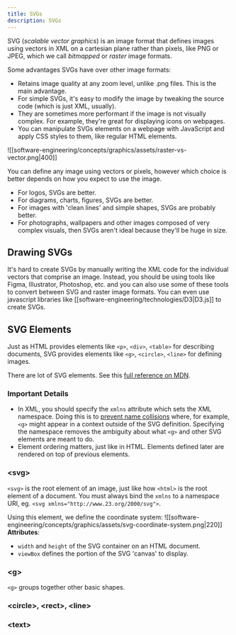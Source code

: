 ```yaml
---
title: SVGs
description: SVGs
---
```


SVG (*scalable vector graphics*) is an image format that defines images using vectors in XML on a cartesian plane rather than pixels, like PNG or JPEG, which we call *bitmapped* or *raster* image formats.

Some advantages SVGs have over other image formats:
- Retains image quality at any zoom level, unlike .png files. This is the main advantage.
- For simple SVGs, it's easy to modify the image by tweaking the source code (which is just XML, usually).
- They are sometimes more performant if the image is not visually complex. For example, they're great for displaying icons on webpages.
- You can manipulate SVGs elements on a webpage with JavaScript and apply CSS styles to them, like regular HTML elements.

![[software-engineering/concepts/graphics/assets/raster-vs-vector.png|400]]

You can define any image using vectors or pixels, however which choice is better depends on how you expect to use the image. 
- For logos, SVGs are better.
- For diagrams, charts, figures, SVGs are better.
- For images with 'clean lines' and simple shapes, SVGs are probably better.
- For photographs, wallpapers and other images composed of very complex visuals, then SVGs aren't ideal because they'll be huge in size. 

## Drawing SVGs
It's hard to create SVGs by manually writing the XML code for the individual vectors that comprise an image. Instead, you should be using tools like Figma, Illustrator, Photoshop, etc. and you can also use some of these tools to convert between SVG and raster image formats. You can even use javascript libraries like [[software-engineering/technologies/D3|D3.js]] to create SVGs.

## SVG Elements
Just as HTML provides elements like `<p>`, `<div>`, `<table>` for describing documents, SVG provides elements like `<g>`, `<circle>`, `<line>` for defining images.

There are lot of SVG elements. See this [full reference on MDN](https://developer.mozilla.org/en-US/docs/Web/SVG/Element).

### Important Details
- In XML, you should specify the `xmlns` attribute which sets the XML namespace. Doing this is to [prevent name collisions](https://stackoverflow.com/questions/1181888/what-does-xmlns-in-xml-mean) where, for example, `<g>` might appear in a context outside of the SVG definition. Specifying the namespace removes the ambiguity about what `<g>` and other SVG elements are meant to do.
- Element ordering matters, just like in HTML. Elements defined later are rendered on top of previous elements.

### \<svg\>
`<svg>` is the root element of an image, just like how `<html>` is the root element of a document. You must always bind the `xmlns` to a namespace URI, eg. `<svg xmlns="http://www.23.org/2000/svg">`.

Using this element, we define the coordinate system:
![[software-engineering/concepts/graphics/assets/svg-coordinate-system.png|220]]
**Attributes**:
- `width` and `height` of the SVG container on an HTML document.
- `viewBox` defines the portion of the SVG 'canvas' to display.

### \<g\>
`<g>` groups together other basic shapes.

### \<circle\>, \<rect\>, \<line\>

### \<text\>

